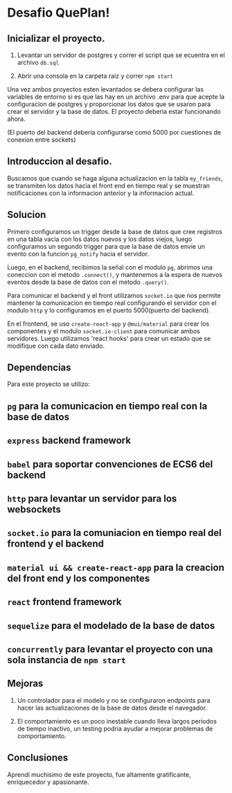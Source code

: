 # Desafio QuePlan!

## Inicializar el proyecto.

1. Levantar un servidor de postgres y correr el script que se ecuentra en el archivo `db.sql`

2. Abrir una consola en la carpeta raiz y correr `npm start`

Una vez ambos proyectos esten levantados se debera configurar las variables de entorno si es que las hay en un archivo
.env para que acepte la configuracion de postgres y proporcionar los datos que se usaron para crear el servidor y la base de datos. El proyecto deberia estar funcionando ahora.

(El puerto del backend deberia configurarse como 5000 por cuestiones de conexion entre sockets)

## Introduccion al desafio.

Buscamos que cuando se haga alguna actualizacion en la tabla `my_friends`, se transmiten los datos hacia el front end en tiempo real y se muestran notificaciones con la informacion anterior y la informacion actual.

## Solucion

Primero configuramos un trigger desde la base de datos que cree registros en una tabla vacia con los datos nuevos y los datos viejos, luego configuramos un segundo trigger para que la base de datos envie un evento con la funcion `pg_notify` hacia el servidor.

Luego, en el backend, recibimos la señal con el modulo `pg`, abrimos una coneccion con el metodo `.connect()`, y mantenemos a la espera de nuevos eventos desde la base de datos con el metodo `.query()`.

Para comunicar el backend y el front utilizamos `socket.io` que nos permite mantener la comunicacion en tiempo real configurando el servidor con el modulo `http` y lo configuramos en el puerto 5000(puerto del backend).

En el frontend, se uso `create-react-app` y `@mui/material` para crear los componentes y el modulo `socket.io-client` para comunicar ambos servidores. Luego utilizamos 'react hooks' para crear un estado que se modifique con cada dato enviado.

## Dependencias

Para este proyecto se utilizo:

## `pg` para la comunicacion en tiempo real con la base de datos

## `express` backend framework

## `babel` para soportar convenciones de ECS6 del backend

## `http` para levantar un servidor para los websockets

## `socket.io` para la comuniacion en tiempo real del frontend y el backend

## `material ui && create-react-app` para la creacion del front end y los componentes

## `react` frontend framework

## `sequelize` para el modelado de la base de datos

## `concurrently` para levantar el proyecto con una sola instancia de `npm start`

## Mejoras

1. Un controlador para el modelo y no se configuraron endpoints para hacer las actualizaciones de la base de datos desde el navegador.

2. El comportamiento es un poco inestable cuando lleva largos periodos de tiempo inactivo, un testing podria ayudar a mejorar problemas de comportamiento.

## Conclusiones

Aprendí muchisimo de este proyecto, fue altamente gratificante, enriquecedor y apasionante.
